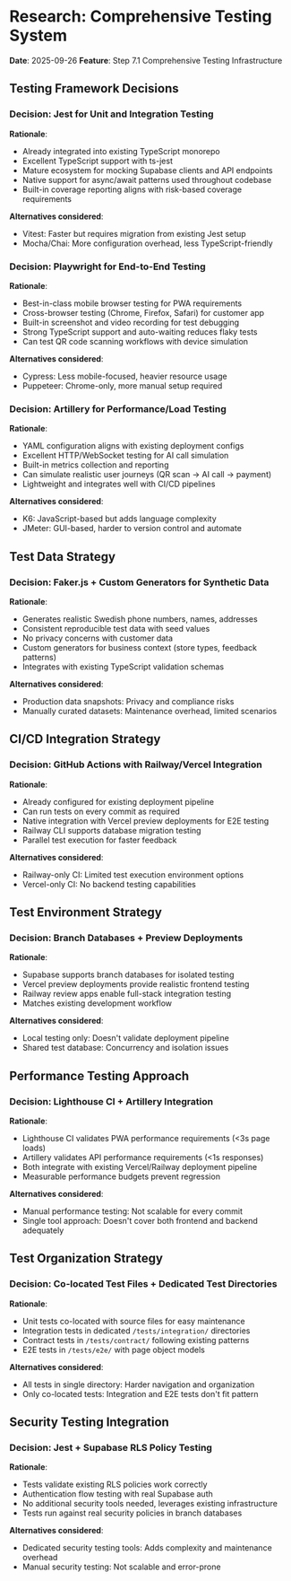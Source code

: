 # Research: Comprehensive Testing System

**Date**: 2025-09-26 **Feature**: Step 7.1 Comprehensive Testing Infrastructure

## Testing Framework Decisions

### Decision: Jest for Unit and Integration Testing

**Rationale**:

- Already integrated into existing TypeScript monorepo
- Excellent TypeScript support with ts-jest
- Mature ecosystem for mocking Supabase clients and API endpoints
- Native support for async/await patterns used throughout codebase
- Built-in coverage reporting aligns with risk-based coverage requirements

**Alternatives considered**:

- Vitest: Faster but requires migration from existing Jest setup
- Mocha/Chai: More configuration overhead, less TypeScript-friendly

### Decision: Playwright for End-to-End Testing

**Rationale**:

- Best-in-class mobile browser testing for PWA requirements
- Cross-browser testing (Chrome, Firefox, Safari) for customer app
- Built-in screenshot and video recording for test debugging
- Strong TypeScript support and auto-waiting reduces flaky tests
- Can test QR code scanning workflows with device simulation

**Alternatives considered**:

- Cypress: Less mobile-focused, heavier resource usage
- Puppeteer: Chrome-only, more manual setup required

### Decision: Artillery for Performance/Load Testing

**Rationale**:

- YAML configuration aligns with existing deployment configs
- Excellent HTTP/WebSocket testing for AI call simulation
- Built-in metrics collection and reporting
- Can simulate realistic user journeys (QR scan → AI call → payment)
- Lightweight and integrates well with CI/CD pipelines

**Alternatives considered**:

- K6: JavaScript-based but adds language complexity
- JMeter: GUI-based, harder to version control and automate

## Test Data Strategy

### Decision: Faker.js + Custom Generators for Synthetic Data

**Rationale**:

- Generates realistic Swedish phone numbers, names, addresses
- Consistent reproducible test data with seed values
- No privacy concerns with customer data
- Custom generators for business context (store types, feedback patterns)
- Integrates with existing TypeScript validation schemas

**Alternatives considered**:

- Production data snapshots: Privacy and compliance risks
- Manually curated datasets: Maintenance overhead, limited scenarios

## CI/CD Integration Strategy

### Decision: GitHub Actions with Railway/Vercel Integration

**Rationale**:

- Already configured for existing deployment pipeline
- Can run tests on every commit as required
- Native integration with Vercel preview deployments for E2E testing
- Railway CLI supports database migration testing
- Parallel test execution for faster feedback

**Alternatives considered**:

- Railway-only CI: Limited test execution environment options
- Vercel-only CI: No backend testing capabilities

## Test Environment Strategy

### Decision: Branch Databases + Preview Deployments

**Rationale**:

- Supabase supports branch databases for isolated testing
- Vercel preview deployments provide realistic frontend testing
- Railway review apps enable full-stack integration testing
- Matches existing development workflow

**Alternatives considered**:

- Local testing only: Doesn't validate deployment pipeline
- Shared test database: Concurrency and isolation issues

## Performance Testing Approach

### Decision: Lighthouse CI + Artillery Integration

**Rationale**:

- Lighthouse CI validates PWA performance requirements (<3s page loads)
- Artillery validates API performance requirements (<1s responses)
- Both integrate with existing Vercel/Railway deployment pipeline
- Measurable performance budgets prevent regression

**Alternatives considered**:

- Manual performance testing: Not scalable for every commit
- Single tool approach: Doesn't cover both frontend and backend adequately

## Test Organization Strategy

### Decision: Co-located Test Files + Dedicated Test Directories

**Rationale**:

- Unit tests co-located with source files for easy maintenance
- Integration tests in dedicated `/tests/integration/` directories
- Contract tests in `/tests/contract/` following existing patterns
- E2E tests in `/tests/e2e/` with page object models

**Alternatives considered**:

- All tests in single directory: Harder navigation and organization
- Only co-located tests: Integration and E2E tests don't fit pattern

## Security Testing Integration

### Decision: Jest + Supabase RLS Policy Testing

**Rationale**:

- Tests validate existing RLS policies work correctly
- Authentication flow testing with real Supabase auth
- No additional security tools needed, leverages existing infrastructure
- Tests run against real security policies in branch databases

**Alternatives considered**:

- Dedicated security testing tools: Adds complexity and maintenance overhead
- Manual security testing: Not scalable and error-prone

